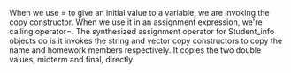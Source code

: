 When we use = to give an initial value to a variable, we are invoking the copy constructor. When we use it in an assignment expression, we're calling operator=. The synthesized assignment operator for Student_info objects do is:it invokes the string and vector copy constructors to copy the name and homework members respectively. It copies the two double values, midterm and final, directly.

